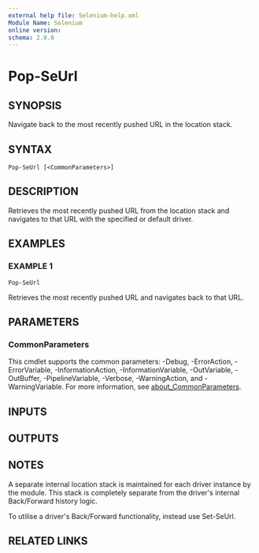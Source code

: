 ```yaml
---
external help file: Selenium-help.xml
Module Name: Selenium
online version:
schema: 2.0.0
---
```


# Pop-SeUrl

## SYNOPSIS
Navigate back to the most recently pushed URL in the location stack.

## SYNTAX

```
Pop-SeUrl [<CommonParameters>]
```

## DESCRIPTION
Retrieves the most recently pushed URL from the location stack and navigates
to that URL with the specified or default driver.

## EXAMPLES

### EXAMPLE 1
```
Pop-SeUrl
```

Retrieves the most recently pushed URL and navigates back to that URL.

## PARAMETERS

### CommonParameters
This cmdlet supports the common parameters: -Debug, -ErrorAction, -ErrorVariable, -InformationAction, -InformationVariable, -OutVariable, -OutBuffer, -PipelineVariable, -Verbose, -WarningAction, and -WarningVariable. For more information, see [about_CommonParameters](http://go.microsoft.com/fwlink/?LinkID=113216).

## INPUTS

## OUTPUTS

## NOTES
A separate internal location stack is maintained for each driver instance
by the module.
This stack is completely separate from the driver's internal
Back/Forward history logic.

To utilise a driver's Back/Forward functionality, instead use Set-SeUrl.

## RELATED LINKS
